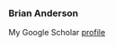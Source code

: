 ### Brian Anderson
My Google Scholar [profile](https://scholar.google.com/citations?user=lD8PKjkAAAAJ&hl=en)
